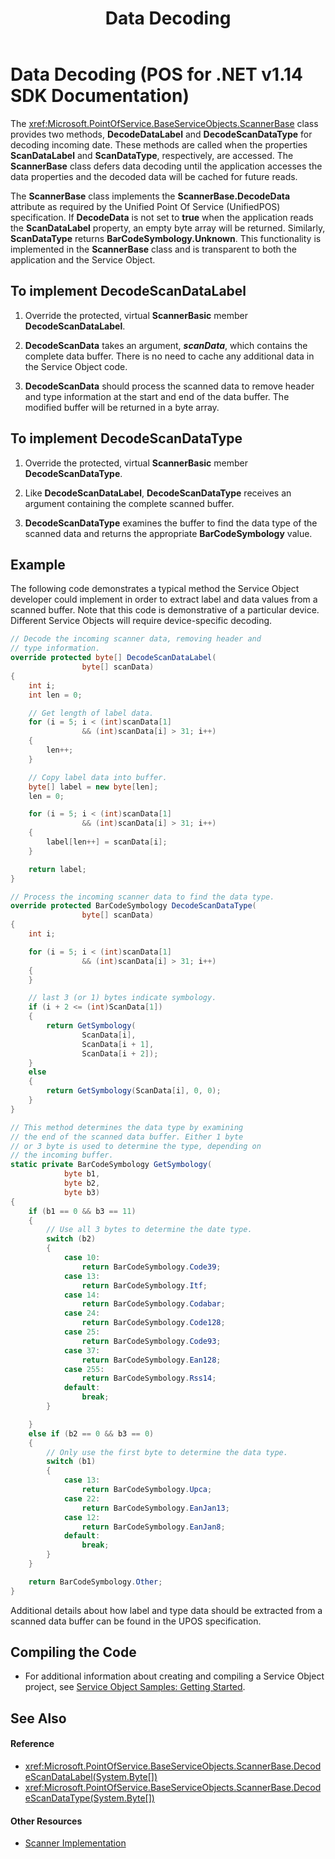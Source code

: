 ﻿---
title: Data Decoding
description: Data Decoding (POS for .NET v1.14 SDK Documentation)
ms.date: 03/03/2014
ms.topic: how-to
ms.custom: "pos-restored-from-archive,UpdateFrequency5"
---

# Data Decoding (POS for .NET v1.14 SDK Documentation)

The <xref:Microsoft.PointOfService.BaseServiceObjects.ScannerBase> class provides two methods, **DecodeDataLabel** and **DecodeScanDataType** for decoding incoming date. These methods are called when the properties **ScanDataLabel** and **ScanDataType**, respectively, are accessed. The **ScannerBase** class defers data decoding until the application accesses the data properties and the decoded data will be cached for future reads.

The **ScannerBase** class implements the **ScannerBase.DecodeData** attribute as required by the Unified Point Of Service (UnifiedPOS) specification. If **DecodeData** is not set to **true** when the application reads the **ScanDataLabel** property, an empty byte array will be returned. Similarly, **ScanDataType** returns **BarCodeSymbology.Unknown**. This functionality is implemented in the **ScannerBase** class and is transparent to both the application and the Service Object.

## To implement DecodeScanDataLabel

1. Override the protected, virtual **ScannerBasic** member **DecodeScanDataLabel**.

2. **DecodeScanData** takes an argument, ***scanData***, which contains the complete data buffer. There is no need to cache any additional data in the Service Object code.

3. **DecodeScanData** should process the scanned data to remove header and type information at the start and end of the data buffer. The modified buffer will be returned in a byte array.

## To implement DecodeScanDataType

1. Override the protected, virtual **ScannerBasic** member **DecodeScanDataType**.

2. Like **DecodeScanDataLabel**, **DecodeScanDataType** receives an argument containing the complete scanned buffer.

3. **DecodeScanDataType** examines the buffer to find the data type of the scanned data and returns the appropriate **BarCodeSymbology** value.

## Example

The following code demonstrates a typical method the Service Object developer could implement in order to extract label and data values from a scanned buffer. Note that this code is demonstrative of a particular device. Different Service Objects will require device-specific decoding.

```csharp
// Decode the incoming scanner data, removing header and
// type information.
override protected byte[] DecodeScanDataLabel(
                byte[] scanData)
{
    int i;
    int len = 0;

    // Get length of label data.
    for (i = 5; i < (int)scanData[1]
                && (int)scanData[i] > 31; i++)
    {
        len++;
    }

    // Copy label data into buffer.
    byte[] label = new byte[len];
    len = 0;

    for (i = 5; i < (int)scanData[1]
                && (int)scanData[i] > 31; i++)
    {
        label[len++] = scanData[i];
    }

    return label;
}

// Process the incoming scanner data to find the data type.
override protected BarCodeSymbology DecodeScanDataType(
                byte[] scanData)
{
    int i;

    for (i = 5; i < (int)scanData[1]
                && (int)scanData[i] > 31; i++)
    {
    }

    // last 3 (or 1) bytes indicate symbology.
    if (i + 2 <= (int)ScanData[1])
    {
        return GetSymbology(
                ScanData[i],
                ScanData[i + 1],
                ScanData[i + 2]);
    }
    else
    {
        return GetSymbology(ScanData[i], 0, 0);
    }
}

// This method determines the data type by examining
// the end of the scanned data buffer. Either 1 byte
// or 3 byte is used to determine the type, depending on
// the incoming buffer.
static private BarCodeSymbology GetSymbology(
            byte b1,
            byte b2,
            byte b3)
{
    if (b1 == 0 && b3 == 11)
    {
        // Use all 3 bytes to determine the date type.
        switch (b2)
        {
            case 10:
                return BarCodeSymbology.Code39;
            case 13:
                return BarCodeSymbology.Itf;
            case 14:
                return BarCodeSymbology.Codabar;
            case 24:
                return BarCodeSymbology.Code128;
            case 25:
                return BarCodeSymbology.Code93;
            case 37:
                return BarCodeSymbology.Ean128;
            case 255:
                return BarCodeSymbology.Rss14;
            default:
                break;
        }

    }
    else if (b2 == 0 && b3 == 0)
    {
        // Only use the first byte to determine the data type.
        switch (b1)
        {
            case 13:
                return BarCodeSymbology.Upca;
            case 22:
                return BarCodeSymbology.EanJan13;
            case 12:
                return BarCodeSymbology.EanJan8;
            default:
                break;
        }
    }

    return BarCodeSymbology.Other;
}
```

Additional details about how label and type data should be extracted from a scanned data buffer can be found in the UPOS specification.

## Compiling the Code

- For additional information about creating and compiling a Service Object project, see [Service Object Samples: Getting Started](service-object-samples-getting-started.md).

## See Also

#### Reference

- <xref:Microsoft.PointOfService.BaseServiceObjects.ScannerBase.DecodeScanDataLabel(System.Byte[])>
- <xref:Microsoft.PointOfService.BaseServiceObjects.ScannerBase.DecodeScanDataType(System.Byte[])>

#### Other Resources

- [Scanner Implementation](scanner-implementation.md)
